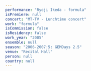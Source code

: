```yaml
---
performance: "Ryoji Ikeda - formula"
isPremiere: null
concert: "MT-TV - Lunchtime concert"
work: "formula"
isCommission: false
isResidency: false
work_year: "2005"
ensemble: null
season: "2006-2007:5: GEMDays 2.5"
venue: "Recital Hall"
person: null
country: null
---
```


